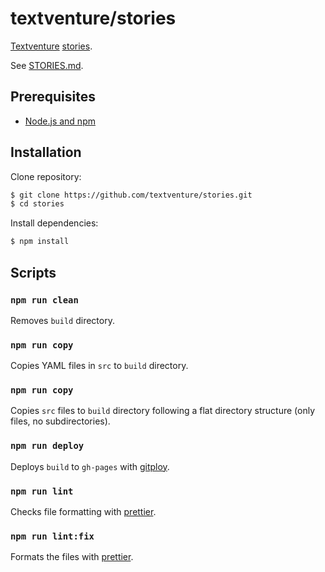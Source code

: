 # textventure/stories

[Textventure](https://textventure.github.io/) [stories](STORIES.md).

See [STORIES.md](STORIES.md).

## Prerequisites

- [Node.js and npm](https://docs.npmjs.com/downloading-and-installing-node-js-and-npm)

## Installation

Clone repository:

```sh
$ git clone https://github.com/textventure/stories.git
$ cd stories
```

Install dependencies:

```sh
$ npm install
```

## Scripts

### `npm run clean`

Removes `build` directory.

### `npm run copy`

Copies YAML files in `src` to `build` directory.

### `npm run copy`

Copies `src` files to `build` directory following a flat directory structure (only files, no subdirectories).

### `npm run deploy`

Deploys `build` to `gh-pages` with [gitploy](https://www.npmjs.com/package/gitploy).

### `npm run lint`

Checks file formatting with [prettier](https://prettier.io/docs/en/cli.html#--check).

### `npm run lint:fix`

Formats the files with [prettier](https://prettier.io/docs/en/cli.html#--write).
